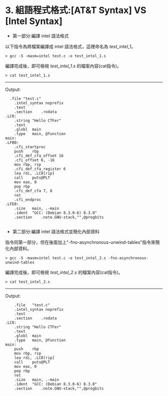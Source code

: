 # 3. 組語程式格式:[AT&T Syntax] VS [Intel Syntax]

* 第一部分:編譯 intel 語法格式

以下指令為將檔案編譯成 intel 語法格式，這裡命名為 *test_intel_1*。
```
> gcc -S -masm=intel test.c -o test_intel_1.s
```
編譯完成後，即可檢視 *test_intel_1.s* 的檔案內容(cat指令)。
```
> cat test_intel_1.s
```
---
Output:
```
  .file	"test.c"
	.intel_syntax noprefix
	.text
	.section	.rodata
.LC0:
	.string	"Hello CTFer"
	.text
	.globl	main
	.type	main, @function
main:
.LFB0:
	.cfi_startproc
	push	rbp
	.cfi_def_cfa_offset 16
	.cfi_offset 6, -16
	mov	rbp, rsp
	.cfi_def_cfa_register 6
	lea	rdi, .LC0[rip]
	call	puts@PLT
	mov	eax, 0
	pop	rbp
	.cfi_def_cfa 7, 8
	ret
	.cfi_endproc
.LFE0:
	.size	main, .-main
	.ident	"GCC: (Debian 8.3.0-6) 8.3.0"
	.section	.note.GNU-stack,"",@progbits
  
```

* 第二部分:編譯 intel 語法格式並簡化內部資料

指令同第一部分，但在後面加上"-fno-asynchronous-unwind-tables"指令來簡化內部資料。
```
> gcc -S -masm=intel test.c -o test_intel_2.s -fno-asynchronous-unwind-tables
```
編譯完成後，即可檢視 *test_intel_2.s* 的檔案內容(cat指令)。
```
> cat test_intel_2.s
```
---
Output:
```
	.file	"test.c"
	.intel_syntax noprefix
	.text
	.section	.rodata
.LC0:
	.string	"Hello CTFer"
	.text
	.globl	main
	.type	main, @function
main:
	push	rbp
	mov	rbp, rsp
	lea	rdi, .LC0[rip]
	call	puts@PLT
	mov	eax, 0
	pop	rbp
	ret
	.size	main, .-main
	.ident	"GCC: (Debian 8.3.0-6) 8.3.0"
	.section	.note.GNU-stack,"",@progbits

```
